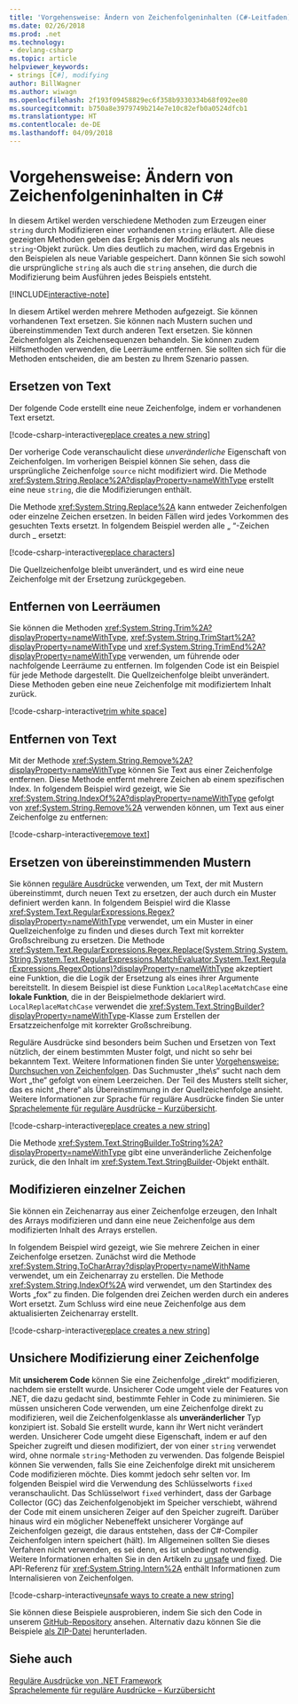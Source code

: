 ```yaml
---
title: 'Vorgehensweise: Ändern von Zeichenfolgeninhalten (C#-Leitfaden)'
ms.date: 02/26/2018
ms.prod: .net
ms.technology:
- devlang-csharp
ms.topic: article
helpviewer_keywords:
- strings [C#], modifying
author: BillWagner
ms.author: wiwagn
ms.openlocfilehash: 2f193f09458829ec6f358b9330334b68f092ee80
ms.sourcegitcommit: b750a8e3979749b214e7e10c82efb0a0524dfcb1
ms.translationtype: HT
ms.contentlocale: de-DE
ms.lasthandoff: 04/09/2018
---
```

# <a name="how-to-modify-string-contents-in-c"></a>Vorgehensweise: Ändern von Zeichenfolgeninhalten in C# #

In diesem Artikel werden verschiedene Methoden zum Erzeugen einer `string` durch Modifizieren einer vorhandenen `string` erläutert. Alle diese gezeigten Methoden geben das Ergebnis der Modifizierung als neues `string`-Objekt zurück. Um dies deutlich zu machen, wird das Ergebnis in den Beispielen als neue Variable gespeichert. Dann können Sie sich sowohl die ursprüngliche `string` als auch die `string` ansehen, die durch die Modifizierung beim Ausführen jedes Beispiels entsteht.

[!INCLUDE[interactive-note](~/includes/csharp-interactive-note.md)]

In diesem Artikel werden mehrere Methoden aufgezeigt. Sie können vorhandenen Text ersetzen. Sie können nach Mustern suchen und übereinstimmenden Text durch anderen Text ersetzen. Sie können Zeichenfolgen als Zeichensequenzen behandeln. Sie können zudem Hilfsmethoden verwenden, die Leerräume entfernen. Sie sollten sich für die Methoden entscheiden, die am besten zu Ihrem Szenario passen.

## <a name="replace-text"></a>Ersetzen von Text

Der folgende Code erstellt eine neue Zeichenfolge, indem er vorhandenen Text ersetzt.

[!code-csharp-interactive[replace creates a new string](../../../samples/snippets/csharp/how-to/strings/ModifyStrings.cs#1)]

Der vorherige Code veranschaulicht diese *unveränderliche* Eigenschaft von Zeichenfolgen. Im vorherigen Beispiel können Sie sehen, dass die ursprüngliche Zeichenfolge `source` nicht modifiziert wird. Die Methode <xref:System.String.Replace%2A?displayProperty=nameWithType> erstellt eine neue `string`, die die Modifizierungen enthält.

Die Methode <xref:System.String.Replace%2A> kann entweder Zeichenfolgen oder einzelne Zeichen ersetzen. In beiden Fällen wird jedes Vorkommen des gesuchten Texts ersetzt.  In folgendem Beispiel werden alle „ “-Zeichen durch \_ ersetzt:

[!code-csharp-interactive[replace characters](../../../samples/snippets/csharp/how-to/strings/ModifyStrings.cs#2)]

Die Quellzeichenfolge bleibt unverändert, und es wird eine neue Zeichenfolge mit der Ersetzung zurückgegeben.

## <a name="trim-white-space"></a>Entfernen von Leerräumen

Sie können die Methoden <xref:System.String.Trim%2A?displayProperty=nameWithType>, <xref:System.String.TrimStart%2A?displayProperty=nameWithType> und <xref:System.String.TrimEnd%2A?displayProperty=nameWithType> verwenden, um führende oder nachfolgende Leerräume zu entfernen.  Im folgenden Code ist ein Beispiel für jede Methode dargestellt. Die Quellzeichenfolge bleibt unverändert. Diese Methoden geben eine neue Zeichenfolge mit modifiziertem Inhalt zurück.

[!code-csharp-interactive[trim white space](../../../samples/snippets/csharp/how-to/strings/ModifyStrings.cs#3)]

## <a name="remove-text"></a>Entfernen von Text

Mit der Methode <xref:System.String.Remove%2A?displayProperty=nameWithType> können Sie Text aus einer Zeichenfolge entfernen. Diese Methode entfernt mehrere Zeichen ab einem spezifischen Index. In folgendem Beispiel wird gezeigt, wie Sie <xref:System.String.IndexOf%2A?displayProperty=nameWithType> gefolgt von <xref:System.String.Remove%2A> verwenden können, um Text aus einer Zeichenfolge zu entfernen:

[!code-csharp-interactive[remove text](../../../samples/snippets/csharp/how-to/strings/ModifyStrings.cs#4)]

## <a name="replace-matching-patterns"></a>Ersetzen von übereinstimmenden Mustern

Sie können [reguläre Ausdrücke](../../standard/base-types/regular-expressions.md) verwenden, um Text, der mit Mustern übereinstimmt, durch neuen Text zu ersetzen, der auch durch ein Muster definiert werden kann. In folgendem Beispiel wird die Klasse <xref:System.Text.RegularExpressions.Regex?displayProperty=nameWithType> verwendet, um ein Muster in einer Quellzeichenfolge zu finden und dieses durch Text mit korrekter Großschreibung zu ersetzen. Die Methode <xref:System.Text.RegularExpressions.Regex.Replace(System.String,System.String,System.Text.RegularExpressions.MatchEvaluator,System.Text.RegularExpressions.RegexOptions)?displayProperty=nameWithType> akzeptiert eine Funktion, die die Logik der Ersetzung als eines ihrer Argumente bereitstellt. In diesem Beispiel ist diese Funktion `LocalReplaceMatchCase` eine **lokale Funktion**, die in der Beispielmethode deklariert wird. `LocalReplaceMatchCase` verwendet die <xref:System.Text.StringBuilder?displayProperty=nameWithType>-Klasse zum Erstellen der Ersatzzeichenfolge mit korrekter Großschreibung.

Reguläre Ausdrücke sind besonders beim Suchen und Ersetzen von Text nützlich, der einem bestimmten Muster folgt, und nicht so sehr bei bekanntem Text. Weitere Informationen finden Sie unter [Vorgehensweise: Durchsuchen von Zeichenfolgen](search-strings.md). Das Suchmuster „the\s“ sucht nach dem Wort „the“ gefolgt von einem Leerzeichen. Der Teil des Musters stellt sicher, das es nicht „there“ als Übereinstimmung in der Quellzeichenfolge ansieht. Weitere Informationen zur Sprache für reguläre Ausdrücke finden Sie unter [Sprachelemente für reguläre Ausdrücke – Kurzübersicht](../../standard/base-types/regular-expression-language-quick-reference.md).

[!code-csharp-interactive[replace creates a new string](../../../samples/snippets/csharp/how-to/strings/ModifyStrings.cs#5)]

Die Methode <xref:System.Text.StringBuilder.ToString%2A?displayProperty=nameWithType> gibt eine unveränderliche Zeichenfolge zurück, die den Inhalt im <xref:System.Text.StringBuilder>-Objekt enthält.

## <a name="modifying-individual-characters"></a>Modifizieren einzelner Zeichen

Sie können ein Zeichenarray aus einer Zeichenfolge erzeugen, den Inhalt des Arrays modifizieren und dann eine neue Zeichenfolge aus dem modifizierten Inhalt des Arrays erstellen.

In folgendem Beispiel wird gezeigt, wie Sie mehrere Zeichen in einer Zeichenfolge ersetzen. Zunächst wird die Methode <xref:System.String.ToCharArray?displayProperty=nameWithName> verwendet, um ein Zeichenarray zu erstellen. Die Methode <xref:System.String.IndexOf%2A> wird verwendet, um den Startindex des Worts „fox“ zu finden. Die folgenden drei Zeichen werden durch ein anderes Wort ersetzt. Zum Schluss wird eine neue Zeichenfolge aus dem aktualisierten Zeichenarray erstellt.

[!code-csharp-interactive[replace creates a new string](../../../samples/snippets/csharp/how-to/strings/ModifyStrings.cs#6)]

## <a name="unsafe-modifications-to-string"></a>Unsichere Modifizierung einer Zeichenfolge

Mit **unsicherem Code** können Sie eine Zeichenfolge „direkt“ modifizieren, nachdem sie erstellt wurde. Unsicherer Code umgeht viele der Features von .NET, die dazu gedacht sind, bestimmte Fehler in Code zu minimieren. Sie müssen unsicheren Code verwenden, um eine Zeichenfolge direkt zu modifizieren, weil die Zeichenfolgenklasse als **unveränderlicher** Typ konzipiert ist. Sobald Sie erstellt wurde, kann ihr Wert nicht verändert werden. Unsicherer Code umgeht diese Eigenschaft, indem er auf den Speicher zugreift und diesen modifiziert, der von einer `string` verwendet wird, ohne normale `string`-Methoden zu verwenden.
Das folgende Beispiel können Sie verwenden, falls Sie eine Zeichenfolge direkt mit unsicherem Code modifizieren möchte. Dies kommt jedoch sehr selten vor. Im folgenden Beispiel wird die Verwendung des Schlüsselworts `fixed` veranschaulicht. Das Schlüsselwort `fixed` verhindert, dass der Garbage Collector (GC) das Zeichenfolgenobjekt im Speicher verschiebt, während der Code mit einem unsicheren Zeiger auf den Speicher zugreift. Darüber hinaus wird ein möglicher Nebeneffekt unsicherer Vorgänge auf Zeichenfolgen gezeigt, die daraus entstehen, dass der C#-Compiler Zeichenfolgen intern speichert (hält). Im Allgemeinen sollten Sie dieses Verfahren nicht verwenden, es sei denn, es ist unbedingt notwendig. Weitere Informationen erhalten Sie in den Artikeln zu [unsafe](../language-reference/keywords/unsafe.md) und [fixed](../language-reference/keywords/fixed-statement.md). Die API-Referenz für <xref:System.String.Intern%2A> enthält Informationen zum Internalisieren von Zeichenfolgen.

[!code-csharp-interactive[unsafe ways to create a new string](../../../samples/snippets/csharp/how-to/strings/ModifyStrings.cs#7)]

Sie können diese Beispiele ausprobieren, indem Sie sich den Code in unserem [GitHub-Repository](https://github.com/dotnet/samples/tree/master/snippets/csharp/how-to/strings) ansehen. Alternativ dazu können Sie die Beispiele [als ZIP-Datei](https://github.com/dotnet/samples/raw/master/snippets/csharp/how-to/strings.zip) herunterladen.

## <a name="see-also"></a>Siehe auch

[Reguläre Ausdrücke von .NET Framework](../../standard/base-types/regular-expressions.md)  
 [Sprachelemente für reguläre Ausdrücke – Kurzübersicht](../../standard/base-types/regular-expression-language-quick-reference.md)  
